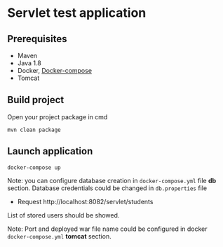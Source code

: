 # Servlet test application

## Prerequisites
* Maven 
* Java 1.8
* Docker, [Docker-compose](https://docs.docker.com/compose/)
* Tomcat

## Build project

Open your project package in cmd

```
mvn clean package
```
## Launch application

```
docker-compose up
```

Note: you can configure database creation in ```docker-compose.yml``` file **db** section.
Database credentials could be changed in ```db.properties``` file


* Request
http://localhost:8082/servlet/students

List of stored users should be showed.

Note: Port and deployed war file name could be configured in docker ```docker-compose.yml``` **tomcat** section.

